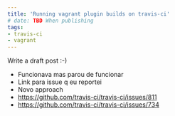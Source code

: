 ```yaml
---
title: 'Running vagrant plugin builds on travis-ci'
# date: TBD When publishing
tags:
- travis-ci
- vagrant
---
```


Write a draft post :-)

* Funcionava mas parou de funcionar
* Link para issue q eu reportei
* Novo approach
* https://github.com/travis-ci/travis-ci/issues/811
* https://github.com/travis-ci/travis-ci/issues/734
